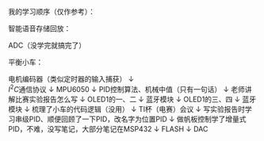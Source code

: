 我的学习顺序（仅作参考）：

智能语音存储回放：

ADC（没学完就搞完了）

平衡小车：

电机编码器（类似定时器的输入捕获）
	$\downarrow$	
$I^2C$通信协议
	$\downarrow$
MPU6050
	$\downarrow$
PID控制算法、机械中值（只有一句话）
	$\downarrow$
老师讲解比赛实验报告怎么写
	$\downarrow$
OLED1的一、二
	$\downarrow$
蓝牙模块
	$\downarrow$
OLED1的三、四
	$\downarrow$
蓝牙模块
	$\downarrow$
梳理了小车的代码逻辑（没用）
	$\downarrow$
TI杯（电赛）会议
	$\downarrow$
写实验报告时学习串级PID、顺便回顾了一下PID，改名字为位置PID
	$\downarrow$
做帆板控制学了增量式PID，不难，没写笔记，大部分笔记在MSP432
	$\downarrow$
FLASH
	$\downarrow$
DAC